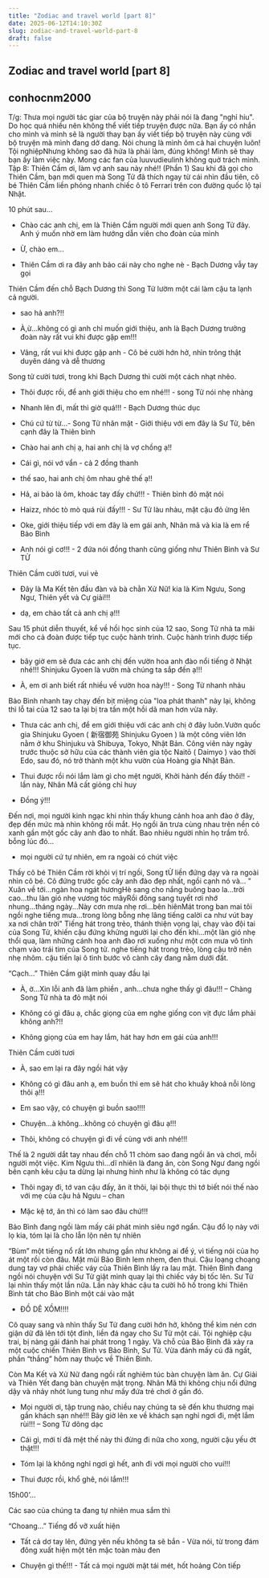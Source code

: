 ```yaml
---
title: "Zodiac and travel world [part 8]"
date: 2025-06-12T14:10:30Z
slug: zodiac-and-travel-world-part-8
draft: false
---
```


## Zodiac and travel world [part 8]

## conhocnm2000

T/g: Thưa mọi người tác giar của bộ truyện này phải nói là đang "nghỉ hiu". Do học quá nhiều nên không thể viết tiếp truyện được nữa. Bạn ấy có nhắn cho mình và mình sẽ là người thay bạn ấy viết tiếp bộ truyện này cùng với bộ truyện mà mình đang dở dang. Nói chung là mình ôm cả hai chuyện luôn! Tội nghiệpNhưng không sao đã hứa là phải làm, đúng không! Mình sẽ thay bạn ấy làm việc này. Mong các fan của luuvudieulinh không quở trách mình.
 Tập 8: Thiên Cầm ơi, làm vợ anh sau này nhé!! (Phần 1)
Sau khi đã gọi cho Thiên Cầm, bạn mới quen mà Song Tử đã thích ngay từ cái nhìn đầu tiên, cô bé Thiên Cầm liền phóng nhanh chiếc ô tô Ferrari trên con đường quốc lộ tại Nhật.
 
10 phút sau...
 
- Chào các anh chị, em là Thiên Cầm người mới quen anh Song Tử đây. Anh ý muốn nhờ em làm hướng dẫn viên cho đoàn của mình
 
- Ừ, chào em...
 
- Thiên Cầm ơi ra đây anh bảo cái này cho nghe nè - Bạch Dương vẫy tay gọi
 
Thiên Cầm đến chỗ Bạch Dương thì Song Tử lườm một cái làm cậu ta lạnh cả người. 
 
- sao hả anh?!!
 
- À,ừ...không có gì anh chỉ muốn giới thiệu, anh là Bạch Dương trưởng đoàn này rất vui khi được gặp em!!!
 
- Vâng, rất vui khi được gặp anh - Cô bé cười hớn hở, nhìn trông thật duyên dáng và dễ thương
 
Song tử cười tươi, trong khi Bạch Dương thì cười một cách nhạt nhẽo. 
 
- Thôi được rồi, để anh giới thiệu cho em nhé!!! - song Tử nói nhẹ nhàng
 
- Nhanh lên đi, mất thì giờ quá!!! - Bạch Dương thúc dục
 
- Chú cứ từ từ...- Song Tử nhăn mặt - Giới thiệu với em đây là Sư Tử, bên cạnh đây là Thiên bình
 
- Chào hai anh chị ạ, hai anh chị là vợ chồng ạ!!
 
- Cái gì, nói vớ vẩn - cả 2 đồng thanh
 
- thế sao, hai anh chị ôm nhau ghê thế ạ!!
 
- Hả, ai bảo là ôm, khoác tay đấy chứ!!! - Thiên bình đỏ mặt nói
 
- Haizz, nhóc tò mò quá rùi đấy!!! - Sư Tử làu nhàu, mặt cậu đỏ ửng lên
 
- Oke, giới thiệu tiếp với em đây là em gái anh, Nhân mã và kia là em rể Bảo Bình
 
- Anh nói gì cơ!!! - 2 đứa nói đồng thanh cũng giống như Thiên Bình và Sư TỬ
 
Thiên Cầm cười tươi, vui vẻ
 
- Đây là Ma Kết tên đầu đàn và bà chằn Xử Nữ! kia là Kim Ngưu, Song Ngư, Thiên yết và Cự giải!!!
 
- dạ, em chào tất cả anh chị ạ!!!
 
Sau 15 phút diễn thuyết, kể về hồi học sinh của 12 sao, Song Tử nhà ta mãi mới cho cả đoàn được tiếp tục cuộc hành trình. Cuộc hành trình được tiếp tục. 
 
- bây giờ em sẽ đưa các anh chị đến vườn hoa anh đào nổi tiếng ở Nhật nhé!!! Shinjuku Gyoen là vườn mà chúng ta sắp đến ạ!!!
 
- À, em ơi anh biết rất nhiều về vườn hoa này!!! - Song Tử nhanh nhảu
 
Bảo Bình nhanh tay chạy đến bịt miệng của "loa phát thanh" này lại, không thì lỗ tai của 12 sao ta lại bị tra tấn một hồi dã man hơn vừa nãy.
 
- Thưa các anh chị, để em giới thiệu với các anh chị ở đây luôn.Vườn quốc gia Shinjuku Gyoen ( 新宿御苑 Shinjuku Gyoen ) là một công viên lớn nằm ở khu Shinjuku và Shibuya, Tokyo, Nhật Bản. Công viên này ngày trước thuộc sở hữu của các thành viên gia tộc Naitō ( Daimyo ) vào thời Edo, sau đó, nó trở thành một khu vườn của Hoàng gia Nhật Bản.
 
- Thui được rồi nói lắm làm gì cho mệt người, Khởi hành đến đấy thôi!! - lần này, Nhân Mã cất giỏng chỉ huy
- Đồng ý!!!
 
Đến nơi, mọi người kinh ngạc khi nhìn thấy khung cảnh hoa anh đào ở đây, đẹp đến mức mà nhìn không rồi mắt. Họ ngồi ăn trưa cùng nhau trên nền cỏ xanh gần một gốc cây anh đào to nhất. Bao nhiêu người nhìn họ trầm trồ. bỗng lúc đó...
 
- mọi người cứ tự nhiên, em ra ngoài có chút việc
 
Thấy cô bé Thiên Cầm rời khỏi vị trí ngồi, Song tỬ liền đứng dạy và ra ngoài nhìn cô bé. Cô đứng trước gốc cây anh đào đẹp nhất, ngồi cạnh nó và...
 " Xuân về tới...ngàn hoa ngát hươngHè sang cho nắng buông bao la...trời cao...thu làn gió nhẹ vương tóc mâyRồi đông sang tuyết rơi nhớ nhung...tháng ngày...Này cơn mưa nhẹ rơi...bên hiênMát trong ban mai tôi ngồi nghe tiếng mưa...trong lòng bỗng nhẹ lâng tiếng calời ca như vút bay xa nơi chân trời"
 Tiếng hát trong trẻo, thánh thiện vọng lại, chạy vào đội tai của Song Tử, khiến cậu đứng khửng người lại cho đến khi...một làn gió nhẹ thổi qua, làm những cánh hoa anh đào rơi xuống như một cơn mưa vô tình chạm vào trái tim của Song tử. nghe tiếng hát trong trẻo, lòng cậu trở nên nhẹ nhõm. cậu tiến lại ô tình bước vô cành cây đang nằm dưới đất.
 
 “Cạch…” Thiên Cầm giật mình quay đầu lại
 
- À, ờ…Xin lỗi anh đã làm phiền , anh…chưa nghe thấy gì đâu!!! – Chàng Song Tử nhà ta đỏ mặt nói
 
- Không có gì đâu ạ, chắc giọng của em nghe giống con vịt đực lắm phải không anh?!!
 
- Không giọng của em hay lắm, hát hay hơn em gái của anh!!!
 
Thiên Cầm cười tươi
 
- À, sao em lại ra đây ngồi hát vậy
 
- Không có gì đâu anh ạ, em buồn thì em sẽ hát cho khuây khoả nỗi lòng thôi ạ!!!
 
- Em sao vậy, có chuyện gì buồn sao!!!!
 
- Chuyện…à không…không có chuyện gì đâu ạ!!!
 
- Thôi, không có chuyện gì đi về cùng với anh nhé!!!
 
Thế là 2 người dắt tay nhau đến chỗ 11 chòm sao đang ngồi ăn và chơi, mỗi người một việc. Kim Ngưu thì…dĩ nhiên là đang ăn, còn Song Ngư đang ngồi bên cạnh kêu cậu ta dừng lại nhưng hình như là không có tác dụng
 
- Thôi ngay đi, tớ van cậu đấy, ăn ít thôi, lại bội thực thì tớ biết nói thế nào với mẹ của cậu hả Ngưu – chan
 
- Mặc kệ tớ, ăn thì có làm sao đâu chứ!!!
 
Bảo Bình đang ngồi làm mấy cái phát minh siêu ngớ ngẩn. Cậu đổ lọ này với lọ kia, tóm lại là cho lẫn lộn nên tự nhiên
 
“Bùm” một tiếng nổ rất lớn nhưng gần như không ai để ý, vì tiếng nói của họ át một rồi còn đâu. Mặt mũi Bảo Bình lem nhem, đen thui. Cậu loạng choạng dung tay vơ phải chiếc váy của Thiên Bình lấy ra lau mặt. Thiên Bình đang ngồi nói chuyện với Sư Tử giật mình quay lại thì chiếc váy bị tốc lên. Sư Tử lại nhìn thấy một lần nữa. Lần này khác cậu ta cười hô hố trong khi Thiên Bình tát cho Bảo Bình một cái vào mặt
 
- ĐỒ DÊ XỒM!!!!
 
Cô quay sang và nhìn thấy Sư Tử đang cười hớn hở, không thể kìm nén cơn giận dữ đã lên tới tột đỉnh, liền đá ngay cho Sư Tử một cái. Tội nghiệp cậu trai, bị nàng gái đánh hai phát trong 1 ngày. Và chỗ của Bảo Bình đã xảy ra một cuộc chiến Thiên Bình vs Bảo Bình, Sư Tử. Vừa đánh mấy cú đã ngất, phần “thắng” hôm nay thuộc về Thiên Bình.
 
Còn Ma Kết và Xử Nữ đang ngồi rất nghiêm túc bàn chuyện làm ăn. Cự Giải và Thiên Yết đang bàn chuyện mật trọng. Nhân Mã thì không chịu nổi đứng dậy và nhảy nhót lung tung như mấy đứa trẻ chơi ở gần đó.
 
- Mọi người ơi, tập trung nào, chiều nay chúng ta sẽ đến khu thương mại gần khách sạn nhé!!! Bây giờ lên xe về khách sạn nghỉ ngơi đi, mệt lắm rùi!!! – Song Tử dõng dạc 
 
- Cái gì, mới tí đã mệt thế này thì đừng đi nữa cho xong, người cậu yếu ớt thật!!!
 
- Tóm lại là không nghỉ ngơi gì hết, anh đi với mọi người cho vui!!!
 
- Thui được rồi, khổ ghê, nói lắm!!!
 
15h00’…
 
Các sao của chúng ta đang tự nhiên mua sắm thì
 
“Choang…” Tiếng đổ vỡ xuất hiện 
 
- Tất cả dơ tay lên, đứng yên nếu không ta sẽ bắn - Vừa nói, từ trong đám đông xuất hiện một tên mặc toàn màu đen
 
- Chuyện gì thế!!! - Tất cả mọi người mặt tái mét, hốt hoảng
 Còn tiếp